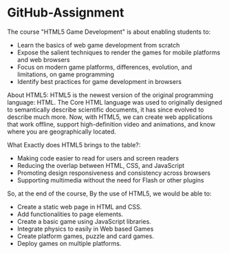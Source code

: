 # GitHub-Assignment
The course "HTML5 Game Development" is about enabling students to:
* Learn the basics of web game development from scratch
* Expose the salient techniques to render the games for mobile platforms and web browsers
* Focus on modern game platforms, differences, evolution, and limitations, on game
programming
* Identify best practices for game development in browsers

About HTML5:
HTML5 is the newest version of the original programming language: HTML. The Core HTML language was used to originally designed to semantically describe scientific documents, it has since evolved to describe much more. Now, with HTML5, we can create web applications that work offline, support high-definition video and animations, and know where you are geographically located.

What Exactly does HTML5 brings to the table?:
* Making code easier to read for users and screen readers
* Reducing the overlap between HTML, CSS, and JavaScript
* Promoting design responsiveness and consistency across browsers
* Supporting multimedia without the need for Flash or other plugins

So, at the end of the course, By the use of HTML5, we would be able to:
* Create a static web page in HTML and CSS.
* Add functionalities to page elements.
* Create a basic game using JavaScript libraries.
* Integrate physics to easily in Web based Games
* Create platform games, puzzle and card games.
* Deploy games on multiple platforms. 
